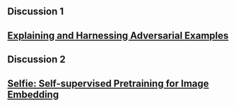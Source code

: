 ## Discussion 1
[Explaining and Harnessing Adversarial Examples](https://arxiv.org/abs/1412.6572)
----
## Discussion 2
[Selfie: Self-supervised Pretraining for Image Embedding](https://arxiv.org/abs/1906.02940)
----

